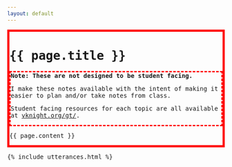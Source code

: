 ```yaml
---
layout: default
---
```


<div class="container" style="border:red; border-width:5px; border-style:solid;">

<tt>
<h1 > {{ page.title }} </h1>

<div style="border:red; border-width:3px; border-style:dashed;">
<b>Note: These are not designed to be
student facing.</b>

<p >I make these notes available with the intent of making it easier to plan and/or take
notes from class.
</p>

<p>
Student facing resources for each topic are all available at <a href={{site.baseurl}}/>vknight.org/gt/</a>.
</p>
</div>

{{ page.content }}

</div>

{% include utterances.html %}
</tt>
